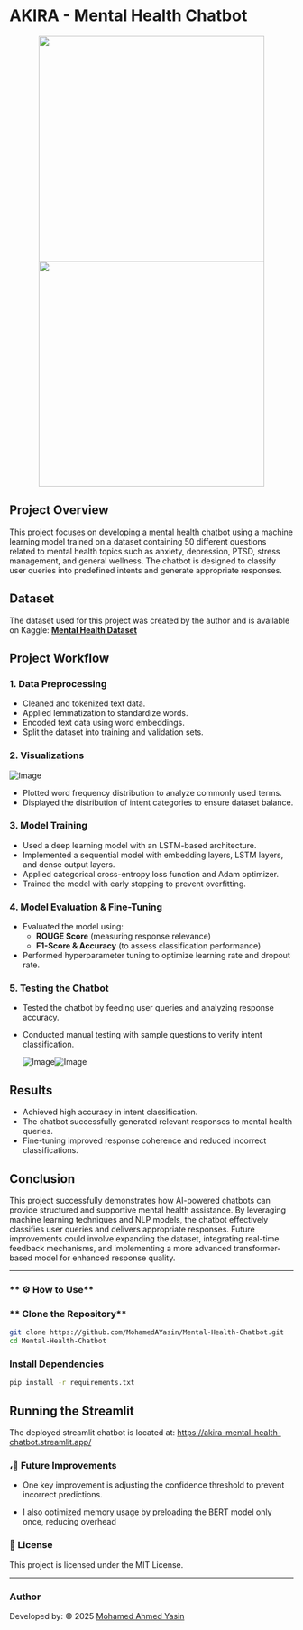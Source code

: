 #                                **AKIRA - Mental Health Chatbot**

<p align="center">
  <img src="https://github.com/user-attachments/assets/f960b56d-cd2e-4720-baf7-8ffc576734e6" width="400px" height="400px" />
  <img src="https://github.com/user-attachments/assets/59046f0c-34f1-4dc2-b994-bbdf52d9259a" width="400px" height="400px" />
</p>

## **Project Overview**
This project focuses on developing a mental health chatbot using a machine learning model trained on a dataset containing 50 different questions related to mental health topics such as anxiety, depression, PTSD, stress management, and general wellness. The chatbot is designed to classify user queries into predefined intents and generate appropriate responses.

## **Dataset**
The dataset used for this project was created by the author and is available on Kaggle:
[**Mental Health Dataset**](https://www.kaggle.com/datasets/mohamedyasino/mental-health-chatbot)

## **Project Workflow**

### **1. Data Preprocessing**
- Cleaned and tokenized text data.
- Applied lemmatization to standardize words.
- Encoded text data using word embeddings.
- Split the dataset into training and validation sets.

### **2. Visualizations**

![Image](https://github.com/user-attachments/assets/738a9384-22f1-4c49-87f2-724528e1963d)

- Plotted word frequency distribution to analyze commonly used terms.
- Displayed the distribution of intent categories to ensure dataset balance.

### **3. Model Training**
- Used a deep learning model with an LSTM-based architecture.
- Implemented a sequential model with embedding layers, LSTM layers, and dense output layers.
- Applied categorical cross-entropy loss function and Adam optimizer.
- Trained the model with early stopping to prevent overfitting.

### **4. Model Evaluation & Fine-Tuning**
- Evaluated the model using:
  - **ROUGE Score** (measuring response relevance)
  - **F1-Score & Accuracy** (to assess classification performance)
- Performed hyperparameter tuning to optimize learning rate and dropout rate.

### **5. Testing the Chatbot**
- Tested the chatbot by feeding user queries and analyzing response accuracy.
- Conducted manual testing with sample questions to verify intent classification.

  ![Image](https://github.com/user-attachments/assets/d83e3a84-13c7-4375-98d2-89046b2d5f1d)![Image](https://github.com/user-attachments/assets/61b74746-70c9-4585-9304-245ce49e1efd)

## **Results**
- Achieved high accuracy in intent classification.
- The chatbot successfully generated relevant responses to mental health queries.
- Fine-tuning improved response coherence and reduced incorrect classifications.

## **Conclusion**
This project successfully demonstrates how AI-powered chatbots can provide structured and supportive mental health assistance. By leveraging machine learning techniques and NLP models, the chatbot effectively classifies user queries and delivers appropriate responses. Future improvements could involve expanding the dataset, integrating real-time feedback mechanisms, and implementing a more advanced transformer-based model for enhanced response quality.

---
### ** ⚙️ How to Use**  

### ** Clone the Repository**  
```bash
git clone https://github.com/MohamedAYasin/Mental-Health-Chatbot.git
cd Mental-Health-Chatbot
```

### **Install Dependencies**
```bash
pip install -r requirements.txt
```

## Running the Streamlit
The deployed streamlit chatbot is located at: https://akira-mental-health-chatbot.streamlit.app/

### ،🚀 Future Improvements

- One key improvement is adjusting the confidence threshold to prevent incorrect predictions.
  
-  I also optimized memory usage by preloading the BERT model only once, reducing overhead

### 📜 License
This project is licensed under the MIT License.

---
### **Author**

Developed by: © 2025 [Mohamed Ahmed Yasin](https://github.com/mohamedAYasin/)



